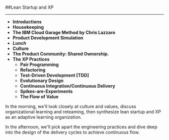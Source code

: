 <!-- .slide: data-background="resources/footer.svg" data-background-size="contain" data-background-position="bottom"  -->

##Lean Startup and XP
- - -
* **Introductions**  <!-- .element: style="color:#e0dfe4" -->
* **Housekeeping**  <!-- .element: style="color:#e0dfe4" -->
* **The IBM Cloud Garage Method by Chris Lazzaro**  <!-- .element: style="color:#e0dfe4" -->
* **Product Development Simulation**
* _**Lunch**_ <!-- .element: style="color:#5cab3d" -->
* **Culture**  <!-- .element: style="color:#e0dfe4" -->
* **The Product Community:  Shared Ownership.**  <!-- .element: style="color:#e0dfe4" -->
* **The XP Practices**  <!-- .element: style="color:#e0dfe4" -->
  * **Pair Programming**  <!-- .element: style="color:#e0dfe4" -->
  * **Refactoring**  <!-- .element: style="color:#e0dfe4" -->
  * **Test-Driven Development [TDD]**  <!-- .element: style="color:#e0dfe4" -->
  * **Evolutionary Design**  <!-- .element: style="color:#e0dfe4" -->
  * **Continuous Integration/Continuous Delivery**  <!-- .element: style="color:#e0dfe4" -->
  * **Spikes-are-Experiments**  <!-- .element: style="color:#e0dfe4" -->
  * **The Flow of Value**  <!-- .element: style="color:#e0dfe4" -->

<aside class="notes">
  <p>
  In the morning, we'll look closely at culture and values, discuss organizational
  learning and reteaming, then synthesize lean startup and XP as an adaptive
  learning organization.
  </p>
  <p>
  In the afternoon, we'll pick apart the engineering practices and dive deep into
  the design of the delivery cycles to achieve continuous flow.
  </p>
</aside>
